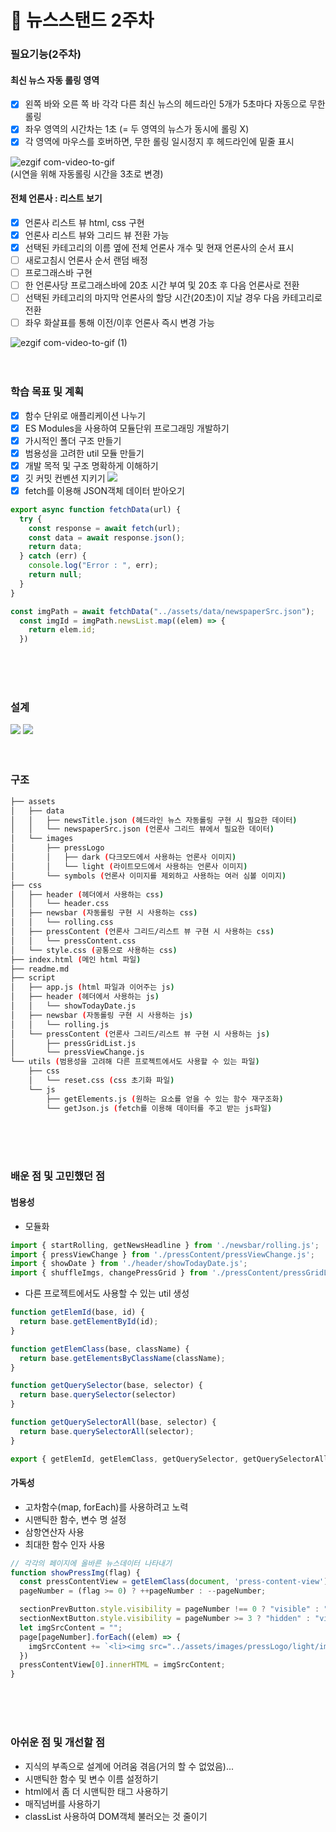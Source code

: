 # :file_folder: 뉴스스탠드 2주차
### 필요기능(2주차) 
#### 최신 뉴스 자동 롤링 영역
- [X] 왼쪽 바와 오른 쪽 바 각각 다른 최신 뉴스의 헤드라인 5개가 5초마다 자동으로 무한 롤링
- [X] 좌우 영역의 시간차는 1초 (= 두 영역의 뉴스가 동시에 롤링 X)
- [X] 각 영역에 마우스를 호버하면, 무한 롤링 일시정지 후 헤드라인에 밑줄 표시
   
![ezgif com-video-to-gif](https://github.com/softeerbootcamp-2nd/fe-newsstand/assets/62049151/3e41cd92-644d-4daa-90d4-b8e7f4bff87e)   
(시연을 위해 자동롤링 시간을 3초로 변경)
#### 전체 언론사 : 리스트 보기
- [X] 언론사 리스트 뷰 html, css 구현
- [X] 언론사 리스트 뷰와 그리드 뷰 전환 가능
- [X] 선택된 카테고리의 이름 옆에 전체 언론사 개수 및 현재 언론사의 순서 표시
- [ ] 새로고침시 언론사 순서 랜덤 배정
- [ ] 프로그래스바 구현
- [ ] 한 언론사당 프로그래스바에 20초 시간 부여 및 20초 후 다음 언론사로 전환
- [ ] 선택된 카테고리의 마지막 언론사의 할당 시간(20초)이 지날 경우 다음 카테고리로 전환
- [ ] 좌우 화살표를 통해 이전/이후 언론사 즉시 변경 가능

![ezgif com-video-to-gif (1)](https://github.com/softeerbootcamp-2nd/fe-newsstand/assets/62049151/1191698a-2bfa-4004-9cdb-1038ed119c5f)
<br><br><br>
### 학습 목표 및 계획   
- [X] 함수 단위로 애플리케이션 나누기
- [X] ES Modules을 사용하여 모듈단위 프로그래밍 개발하기
- [X] 가시적인 폴더 구조 만들기
- [X] 범용성을 고려한 util 모듈 만들기
- [X] 개발 목적 및 구조 명확하게 이해하기
- [X] 깃 커밋 컨벤션 지키기
<a href='https://ifh.cc/v-AxXcNz' target='_blank'><img src='https://ifh.cc/g/AxXcNz.jpg' border='0'></a>
- [X] fetch를 이용해 JSON객체 데이터 받아오기
```javascript
export async function fetchData(url) {
  try {
    const response = await fetch(url);
    const data = await response.json();
    return data;
  } catch (err) {
    console.log("Error : ", err);
    return null;
  }
}
```

```javascript
const imgPath = await fetchData("../assets/data/newspaperSrc.json");
  const imgId = imgPath.newsList.map((elem) => {
    return elem.id;
  })
```
<br><br><br>
### 설계
<a href='https://ifh.cc/v-1OMqfJ' target='_blank'><img src='https://ifh.cc/g/1OMqfJ.jpg' border='0'></a>
<a href='https://ifh.cc/v-ozkAbJ' target='_blank'><img src='https://ifh.cc/g/ozkAbJ.jpg' border='0'></a>
<br><br><br>
### 구조   
```bash
├── assets
│   ├── data
│   │   ├── newsTitle.json (헤드라인 뉴스 자동롤링 구현 시 필요한 데이터)
│   │   └── newspaperSrc.json (언론사 그리드 뷰에서 필요한 데이터)
│   └── images
│       ├── pressLogo
│       │   ├── dark (다크모드에서 사용하는 언론사 이미지)
│       │   └── light (라이트모드에서 사용하는 언론사 이미지)
│       └── symbols (언론사 이미지를 제외하고 사용하는 여러 심볼 이미지)
├── css
│   ├── header (헤더에서 사용하는 css)
│   │   └── header.css
│   ├── newsbar (자동롤링 구현 시 사용하는 css)
│   │   └── rolling.css
│   ├── pressContent (언론사 그리드/리스트 뷰 구현 시 사용하는 css)
│   │   └── pressContent.css
│   └── style.css (공통으로 사용하는 css)
├── index.html (메인 html 파일)
├── readme.md
├── script
│   ├── app.js (html 파일과 이어주는 js)
│   ├── header (헤더에서 사용하는 js)
│   │   └── showTodayDate.js
│   ├── newsbar (자동롤링 구현 시 사용하는 js)
│   │   └── rolling.js
│   └── pressContent (언론사 그리드/리스트 뷰 구현 시 사용하는 js)
│       ├── pressGridList.js
│       └── pressViewChange.js
└── utils (범용성을 고려해 다른 프로젝트에서도 사용할 수 있는 파일)
    ├── css 
    │   └── reset.css (css 초기화 파일)
    └── js
        ├── getElements.js (원하는 요소를 얻을 수 있는 함수 재구조화)
        └── getJson.js (fetch를 이용해 데이터를 주고 받는 js파일)
```
<br><br><br>
### 배운 점 및 고민했던 점   
#### 범용성

- 모듈화

```javascript
import { startRolling, getNewsHeadline } from './newsbar/rolling.js';
import { pressViewChange } from './pressContent/pressViewChange.js';
import { showDate } from './header/showTodayDate.js';
import { shuffleImgs, changePressGrid } from './pressContent/pressGridList.js';
```
+  다른 프로젝트에서도 사용할 수 있는 util 생성   

```javascript
function getElemId(base, id) {
  return base.getElementById(id);
}

function getElemClass(base, className) {
  return base.getElementsByClassName(className);
}

function getQuerySelector(base, selector) {
  return base.querySelector(selector)
}

function getQuerySelectorAll(base, selector) {
  return base.querySelectorAll(selector);
}

export { getElemId, getElemClass, getQuerySelector, getQuerySelectorAll };
```


#### 가독성
- 고차함수(map, forEach)를 사용하려고 노력
- 시맨틱한 함수, 변수 명 설정
- 삼항연산자 사용
- 최대한 함수 인자 사용
```javascript
// 각각의 페이지에 올바른 뉴스데이터 나타내기
function showPressImg(flag) {
  const pressContentView = getElemClass(document, 'press-content-view');
  pageNumber = (flag >= 0) ? ++pageNumber : --pageNumber;

  sectionPrevButton.style.visibility = pageNumber !== 0 ? "visible" : "hidden";
  sectionNextButton.style.visibility = pageNumber >= 3 ? "hidden" : "visible";
  let imgSrcContent = "";
  page[pageNumber].forEach((elem) => {
    imgSrcContent += `<li><img src="../assets/images/pressLogo/light/img${elem}.svg"</li>`;
  })
  pressContentView[0].innerHTML = imgSrcContent;
}
```

<br><br><br>
### 아쉬운 점 및 개선할 점
- 지식의 부족으로 설계에 어려움 겪음(거의 할 수 없었음)...
- 시맨틱한 함수 및 변수 이름 설정하기
- html에서 좀 더 시맨틱한 태그 사용하기
- 매직넘버를 사용하기
- classList 사용하여 DOM객체 불러오는 것 줄이기


